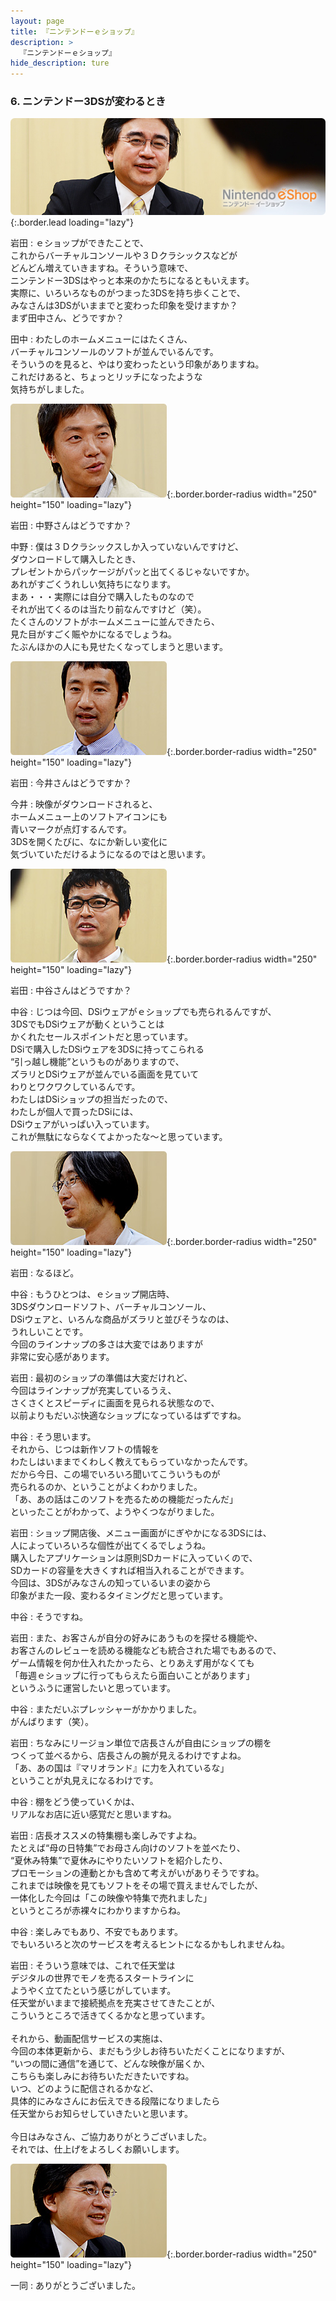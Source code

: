 ```yaml
---
layout: page
title: 『ニンテンドーｅショップ』
description: >
  『ニンテンドーｅショップ』
hide_description: ture
---
```


### 6. ニンテンドー3DSが変わるとき

![](/interviews/jp/3ds/eshop/vol1/img/mainvisual6.jpg){:.border.lead loading="lazy"}

岩田
: ｅショップができたことで、<br>これからバーチャルコンソールや３Ｄクラシックスなどが<br>どんどん増えていきますね。そういう意味で、<br>ニンテンドー3DSはやっと本来のかたちになるともいえます。<br>実際に、いろいろなものがつまった3DSを持ち歩くことで、<br>みなさんは3DSがいままでと変わった印象を受けますか？<br>まず田中さん、どうですか？

田中
: わたしのホームメニューにはたくさん、<br>バーチャルコンソールのソフトが並んでいるんです。<br>そういうのを見ると、やはり変わったという印象がありますね。<br>これだけあると、ちょっとリッチになったような<br>気持ちがしました。

![](/interviews/jp/3ds/eshop/vol1/img/photo14.jpg){:.border.border-radius width="250" height="150"  loading="lazy"}

岩田
: 中野さんはどうですか？

中野
: 僕は３Ｄクラシックスしか入っていないんですけど、<br>ダウンロードして購入したとき、<br>プレゼントからパッケージがパッと出てくるじゃないですか。<br>あれがすごくうれしい気持ちになります。<br>まあ・・・実際には自分で購入したものなので<br>それが出てくるのは当たり前なんですけど（笑）。<br>たくさんのソフトがホームメニューに並んできたら、<br>見た目がすごく賑やかになるでしょうね。<br>たぶんほかの人にも見せたくなってしまうと思います。

![](/interviews/jp/3ds/eshop/vol1/img/photo15.jpg){:.border.border-radius width="250" height="150"  loading="lazy"}

岩田
: 今井さんはどうですか？

今井
: 映像がダウンロードされると、<br>ホームメニュー上のソフトアイコンにも<br>青いマークが点灯するんです。<br>3DSを開くたびに、なにか新しい変化に<br>気づいていただけるようになるのではと思います。

![](/interviews/jp/3ds/eshop/vol1/img/photo16.jpg){:.border.border-radius width="250" height="150"  loading="lazy"}

岩田
: 中谷さんはどうですか？

中谷
: じつは今回、DSiウェアがｅショップでも売られるんですが、<br>3DSでもDSiウェアが動くということは<br>かくれたセールスポイントだと思っています。<br>DSiで購入したDSiウェアを3DSに持ってこられる<br>“引っ越し機能”というものがありますので、<br>ズラリとDSiウェアが並んでいる画面を見ていて<br>わりとワクワクしているんです。<br>わたしはDSiショップの担当だったので、<br>わたしが個人で買ったDSiには、<br>DSiウェアがいっぱい入っています。<br>これが無駄にならなくてよかったな～と思っています。

![](/interviews/jp/3ds/eshop/vol1/img/photo17.jpg){:.border.border-radius width="250" height="150"  loading="lazy"}

岩田
: なるほど。

中谷
: もうひとつは、ｅショップ開店時、<br>3DSダウンロードソフト、バーチャルコンソール、<br>DSiウェアと、いろんな商品がズラリと並びそうなのは、<br>うれしいことです。<br>今回のラインナップの多さは大変ではありますが<br>非常に安心感があります。

岩田
: 最初のショップの準備は大変だけれど、<br>今回はラインナップが充実しているうえ、<br>さくさくとスピーディに画面を見られる状態なので、<br>以前よりもだいぶ快適なショップになっているはずですね。

中谷
: そう思います。<br>それから、じつは新作ソフトの情報を<br>わたしはいままでくわしく教えてもらっていなかったんです。<br>だから今日、この場でいろいろ聞いてこういうものが<br>売られるのか、ということがよくわかりました。<br>「あ、あの話はこのソフトを売るための機能だったんだ」<br>といったことがわかって、ようやくつながりました。

岩田
: ショップ開店後、メニュー画面がにぎやかになる3DSには、<br>人によっていろいろな個性が出てくるでしょうね。<br>購入したアプリケーションは原則SDカードに入っていくので、<br>SDカードの容量を大きくすれば相当入れることができます。<br>今回は、3DSがみなさんの知っているいまの姿から<br>印象がまた一段、変わるタイミングだと思っています。

中谷
: そうですね。

岩田
: また、お客さんが自分の好みにあうものを探せる機能や、<br>お客さんのレビューを読める機能なども統合された場でもあるので、<br>ゲーム情報を何か仕入れたかったら、とりあえず用がなくても<br>「毎週ｅショップに行ってもらえたら面白いことがあります」<br>というふうに運営したいと思っています。

中谷
: まただいぶプレッシャーがかかりました。<br>がんばります（笑）。

岩田
: ちなみにリージョン単位で店長さんが自由にショップの棚を<br>つくって並べるから、店長さんの腕が見えるわけですよね。<br>「あ、あの国は『マリオランド』に力を入れているな」<br>ということが丸見えになるわけです。

中谷
: 棚をどう使っていくかは、<br>リアルなお店に近い感覚だと思いますね。

岩田
: 店長オススメの特集棚も楽しみですよね。<br>たとえば“母の日特集”でお母さん向けのソフトを並べたり、<br>“夏休み特集”で夏休みにやりたいソフトを紹介したり、<br>プロモーションの連動とかも含めて考えがいがありそうですね。<br>これまでは映像を見てもソフトをその場で買えませんでしたが、<br>一体化した今回は「この映像や特集で売れました」<br>というところが赤裸々にわかりますからね。

中谷
: 楽しみでもあり、不安でもあります。<br>でもいろいろと次のサービスを考えるヒントになるかもしれませんね。

岩田
: そういう意味では、これで任天堂は<br>デジタルの世界でモノを売るスタートラインに<br>ようやく立てたという感じがしています。<br>任天堂がいままで接続拠点を充実させてきたことが、<br>こういうところで活きてくるかなと思っています。<br><br>それから、動画配信サービスの実施は、<br>今回の本体更新から、まだもう少しお待ちいただくことになりますが、<br>“いつの間に通信”を通じて、どんな映像が届くか、<br>こちらも楽しみにお待ちいただきたいですね。<br>いつ、どのように配信されるかなど、<br>具体的にみなさんにお伝えできる段階になりましたら<br>任天堂からお知らせしていきたいと思います。<br><br>今日はみなさん、ご協力ありがとうございました。<br>それでは、仕上げをよろしくお願いします。

![](/interviews/jp/3ds/eshop/vol1/img/photo18.jpg){:.border.border-radius width="250" height="150"  loading="lazy"}

一同
: ありがとうございました。

